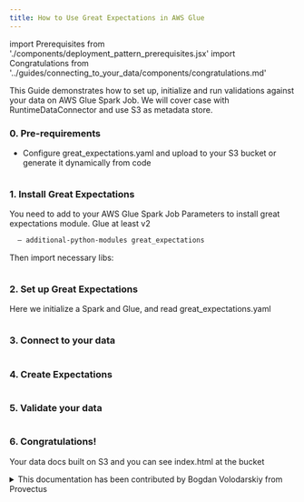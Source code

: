 ```yaml
---
title: How to Use Great Expectations in AWS Glue
---
```

import Prerequisites from './components/deployment_pattern_prerequisites.jsx'
import Congratulations from '../guides/connecting_to_your_data/components/congratulations.md'

This Guide demonstrates how to set up, initialize and run validations against your data on AWS Glue Spark Job.
We will cover case with RuntimeDataConnector and use S3 as metadata store.

### 0. Pre-requirements

- Configure great_expectations.yaml and upload to your S3 bucket or generate it dynamically from code
```yaml file=../../tests/integration/docusaurus/deployment_patterns/aws_glue_deployment_patterns_great_expectations.yaml#L1-L67
```


### 1. Install Great Expectations
You need to add to your AWS Glue Spark Job Parameters to install great expectations module. Glue at least v2
```bash
  — additional-python-modules great_expectations
```
Then import necessary libs:
```python file=../../tests/integration/docusaurus/deployment_patterns/aws_glue_deployment_patterns.py#L1-L12
```

### 2. Set up Great Expectations
Here we initialize a Spark and Glue, and read great_expectations.yaml
```python file=../../tests/integration/docusaurus/deployment_patterns/aws_glue_deployment_patterns.py#L15-L22
```

### 3. Connect to your data
```python file=../../tests/integration/docusaurus/deployment_patterns/aws_glue_deployment_patterns.py#L124-L43
```

### 4. Create Expectations
```python file=../../tests/integration/docusaurus/deployment_patterns/aws_glue_deployment_patterns.py#L45-L60
```

### 5. Validate your data
```python file=../../tests/integration/docusaurus/deployment_patterns/aws_glue_deployment_patterns.py#L62-L76
```

### 6. Congratulations!
Your data docs built on S3 and you can see index.html at the bucket


<details>
  <summary>This documentation has been contributed by Bogdan Volodarskiy from Provectus</summary>
  <div>
    <p>
      Our links:
    </p>
    <ul>
      <li> <a href="https://www.linkedin.com/in/bogdan-volodarskiy-652498108/">Author's Linkedin</a> </li>
      <li> <a href="https://medium.com/@bvolodarskiy">Author's Blog</a> </li>
      <li> <a href="https://provectus.com/">About Provectus</a> </li>
      <li> <a href="https://provectus.com/data-quality-assurance/">About Provectus Data QA Expertise</a> </li>
</ul>
  </div>
</details>
